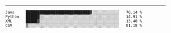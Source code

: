 ---

<!--START_SECTION:waka-->
```text
Java     ████████████████████████████▓░░░░░░░░░░░░   70.14 % 
Python   ██████░░░░░░░░░░░░░░░░░░░░░░░░░░░░░░░░░░░   14.91 % 
XML      █████▓░░░░░░░░░░░░░░░░░░░░░░░░░░░░░░░░░░░   13.48 % 
CSV      ▒░░░░░░░░░░░░░░░░░░░░░░░░░░░░░░░░░░░░░░░░   01.18 % 
```
<!--END_SECTION:waka-->


[linkedin]: https://www.linkedin.com/in/mohamed-elh/


